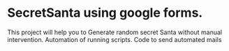# SecretSanta using google forms.
This project will help you to Generate random secret Santa without manual intervention. 
Automation of running scripts.
Code to send automated mails
